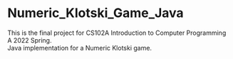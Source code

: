 # Numeric_Klotski_Game_Java
This is the final project for CS102A Introduction to Computer Programming A 2022 Spring. \
Java implementation for a Numeric Klotski game.
